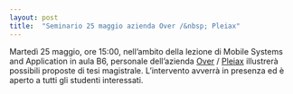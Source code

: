 ```yaml
---
layout: post
title:  "Seminario 25 maggio azienda Over /&nbsp; Pleiax"
---
```


Martedì 25 maggio, ore 15:00, nell’ambito della lezione di Mobile Systems and Application in aula B6, personale dell’azienda [Over](https://www.overtechnologies.com/) / [Pleiax](https://www.pleiax.com/) illustrerà possibili proposte di tesi magistrale.
L’intervento avverrà in presenza ed è aperto a tutti gli studenti interessati.
